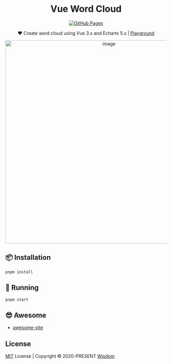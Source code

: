 <h1 align="center">
Vue Word Cloud
</h1>

<p align="center">
  <a href="https://github.com/pdsuwwz/vue-word-cloud/actions" target="_blank">
    <img src="https://github.com/pdsuwwz/vue-word-cloud/workflows/Github%20Pages/badge.svg" alt="GitHub Pages" />
  </a>
</p>


<p align="center">
❤️ Create word cloud using Vue 3.x and Echarts 5.x | <a href="https://pdsuwwz.github.io/vue-word-cloud">Playground</a>
<p>

<p align="center">
  <img width="632" alt="image" src="https://user-images.githubusercontent.com/19891724/168128377-ee6e2eb5-5f52-42f6-8063-dbb5d9fe3b0d.png">
<p>


## 📦 Installation

```
pnpm install
```

## 🚀 Running

```
pnpm start
```
<!-- 🎡 Playground: http://localhost:4500/ -->

## 😎 Awesome

* [awesome-vite](https://github.com/pdsuwwz/awesome-vite)


## License

[MIT](./LICENSE) License | Copyright © 2020-PRESENT [Wisdom](https://github.com/pdsuwwz)
